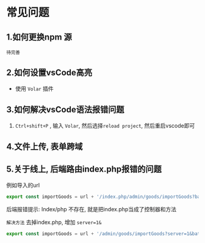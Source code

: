 # 常见问题

## 1.如何更换npm 源
```
待完善
```

## 2.如何设置vsCode高亮
- 使用 `Volar` 插件

## 3.如何解决vsCode语法报错问题

1. `Ctrl+shift+P` , 输入 `Volar`, 然后选择`reload project`, 然后重启vscode即可

## 4.文件上传, 表单跨域


## 5.关于线上, 后端路由index.php报错的问题

 例如导入的url

 ```ts
export const importGoods = url + '/index.php/admin/goods/importGoods?batoken=' + token // 导入
 ```

后端报错提示: Index/php 不存在, 就是把index.php当成了控制器和方法

`解决方法` 去掉index.php, 增加 `server=1&`

 ```ts
export const importGoods = url + '/admin/goods/importGoods?server=1&batoken=' + token // 导入
 ```
